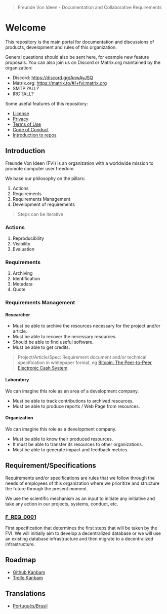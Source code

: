 > Freunde Von Ideen - Documentation and Collaborative Requirements

# Welcome

This repository is the main portal for documentation and discussions of products, development and rules of this organization.

General questions should also be sent here, for example new feature proposals. You can also join us on Discord or Matrix.org maintained by the organization:

- Discord: https://discord.gg/AnwAyJSQ
- Matrix.org: https://matrix.to/#/+fvi:matrix.org
- SMTP ?ALL?
- IRC ?ALL?

Some useful features of this repository:

- [License](./LICENSE)
- [Privacy](./SECURITY.md)
- [Terms of Use](./TERM_OF_USE.md)
- [Code of Conduct](./CODE_OF_CONDUCT.md)
- [Introduction to repos](./doc/REPOS.md)

## Introduction

Freunde Von Ideen (FVI) is an organization with a worldwide mission to promote computer user freedom.

We base our philosophy on the pillars:

1. Actions
2. Requirements
3. Requirements Management
4. Development of requirements

> Steps can be iterative

### Actions

1. Reproducibility
2. Visibility
3. Evaluation

### Requirements

1. Archiving
2. Identification
3. Metadata
4. Quote

### Requirements Management

#### Researcher

- Must be able to archive the resources necessary for the project and/or article.
- Must be able to recover the necessary resources.
- Should be able to find useful software.
- Must be able to get credits.

> Project/Article/Spec: Requirement document and/or technical specification in whitepaper format, eg [Bitcoin: The Peer-to-Peer Electronic Cash System](https://bitcoin.org/bitcoin.pdf).

#### Laboratory

We can imagine this role as an area of a development company.

- Must be able to track contributions to archived resources.
- Must be able to produce reports / Web Page from resources.

#### Organization

We can imagine this role as a development company.

- Must be able to know their produced resources.
- It must be able to transfer its resources to other organizations.
- Must be able to generate impact and feedback metrics.

## Requirement/Specifications

Requirements and/or specifications are rules that we follow through the needs of employees of this organization where we prioritize and structure the future through the present moment.

We use the scientific mechanism as an input to initiate any initiative and take any action in our projects, systems, conduct, etc.

### [F_REQ_0001](./spec/F_SPEC_0001)

First specification that determines the first steps that will be taken by the FVI. We will initially aim to develop a decentralized database or we will use an existing database infrastructure and then migrate to a decentralized infrastructure.

## Roadmap

- [Github Kanbam](https://github.com/users/salespaulo/projects/2)
- [Trello Kanbam](https://trello.com/b/aHHTsW7X/ideias)

## Translations

- [Português/Brasil](./README.pt_BR.md)

